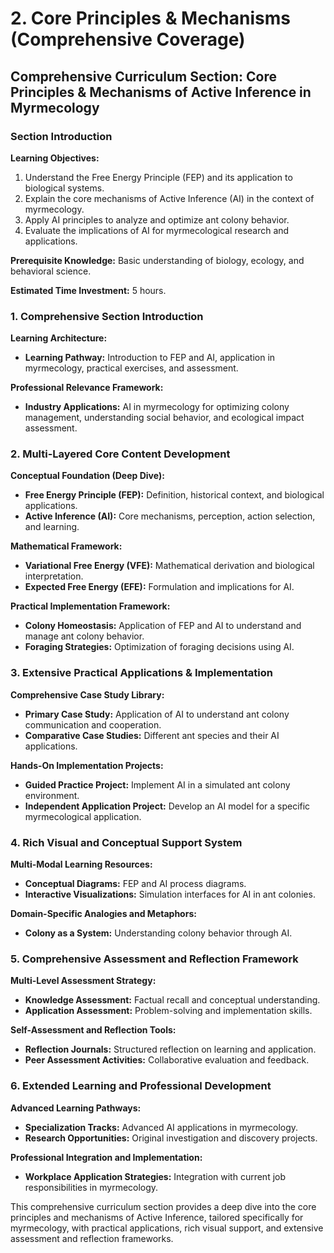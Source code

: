# 2. Core Principles & Mechanisms (Comprehensive Coverage)

## Comprehensive Curriculum Section: Core Principles & Mechanisms of Active Inference in Myrmecology

### Section Introduction
**Learning Objectives:**
1. Understand the Free Energy Principle (FEP) and its application to biological systems.
2. Explain the core mechanisms of Active Inference (AI) in the context of myrmecology.
3. Apply AI principles to analyze and optimize ant colony behavior.
4. Evaluate the implications of AI for myrmecological research and applications.

**Prerequisite Knowledge:** Basic understanding of biology, ecology, and behavioral science.

**Estimated Time Investment:** 5 hours.

### 1. Comprehensive Section Introduction
**Learning Architecture:**
- **Learning Pathway:** Introduction to FEP and AI, application in myrmecology, practical exercises, and assessment.

**Professional Relevance Framework:**
- **Industry Applications:** AI in myrmecology for optimizing colony management, understanding social behavior, and ecological impact assessment.

### 2. Multi-Layered Core Content Development
**Conceptual Foundation (Deep Dive):**
- **Free Energy Principle (FEP):** Definition, historical context, and biological applications.
- **Active Inference (AI):** Core mechanisms, perception, action selection, and learning.

**Mathematical Framework:**
- **Variational Free Energy (VFE):** Mathematical derivation and biological interpretation.
- **Expected Free Energy (EFE):** Formulation and implications for AI.

**Practical Implementation Framework:**
- **Colony Homeostasis:** Application of FEP and AI to understand and manage ant colony behavior.
- **Foraging Strategies:** Optimization of foraging decisions using AI.

### 3. Extensive Practical Applications & Implementation
**Comprehensive Case Study Library:**
- **Primary Case Study:** Application of AI to understand ant colony communication and cooperation.
- **Comparative Case Studies:** Different ant species and their AI applications.

**Hands-On Implementation Projects:**
- **Guided Practice Project:** Implement AI in a simulated ant colony environment.
- **Independent Application Project:** Develop an AI model for a specific myrmecological application.

### 4. Rich Visual and Conceptual Support System
**Multi-Modal Learning Resources:**
- **Conceptual Diagrams:** FEP and AI process diagrams.
- **Interactive Visualizations:** Simulation interfaces for AI in ant colonies.

**Domain-Specific Analogies and Metaphors:**
- **Colony as a System:** Understanding colony behavior through AI.

### 5. Comprehensive Assessment and Reflection Framework
**Multi-Level Assessment Strategy:**
- **Knowledge Assessment:** Factual recall and conceptual understanding.
- **Application Assessment:** Problem-solving and implementation skills.

**Self-Assessment and Reflection Tools:**
- **Reflection Journals:** Structured reflection on learning and application.
- **Peer Assessment Activities:** Collaborative evaluation and feedback.

### 6. Extended Learning and Professional Development
**Advanced Learning Pathways:**
- **Specialization Tracks:** Advanced AI applications in myrmecology.
- **Research Opportunities:** Original investigation and discovery projects.

**Professional Integration and Implementation:**
- **Workplace Application Strategies:** Integration with current job responsibilities in myrmecology.

This comprehensive curriculum section provides a deep dive into the core principles and mechanisms of Active Inference, tailored specifically for myrmecology, with practical applications, rich visual support, and extensive assessment and reflection frameworks.